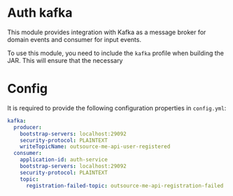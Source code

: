 # Auth kafka

This module provides integration with Kafka as a message broker for domain events and consumer for input events.

To use this module, you need to include the `kafka` profile when building the JAR. This will ensure that the necessary


# Config
It is required to provide the following configuration properties in `config.yml`:

```yaml
kafka:
  producer:
    bootstrap-servers: localhost:29092
    security-protocol: PLAINTEXT
    writeTopicName: outsource-me-api-user-registered
  consumer:
    application-id: auth-service
    bootstrap-servers: localhost:29092
    security-protocol: PLAINTEXT
    topic:
      registration-failed-topic: outsource-me-api-registration-failed
```